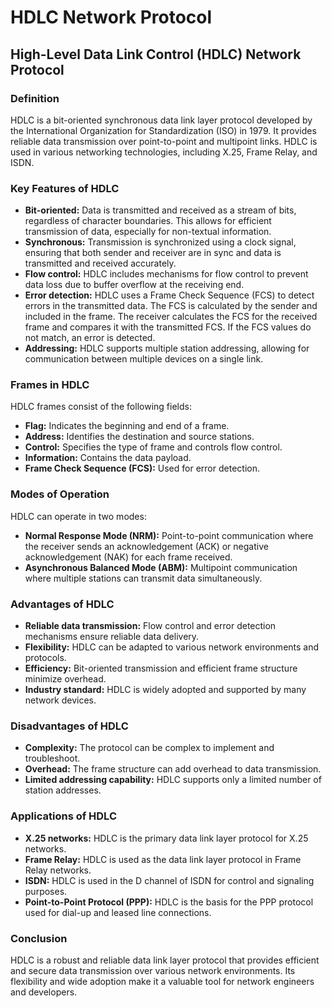 # HDLC Network Protocol

## High-Level Data Link Control (HDLC) Network Protocol

### Definition

HDLC is a bit-oriented synchronous data link layer protocol developed by the International Organization for Standardization (ISO) in 1979. It provides reliable data transmission over point-to-point and multipoint links. HDLC is used in various networking technologies, including X.25, Frame Relay, and ISDN.

### Key Features of HDLC

* **Bit-oriented:** Data is transmitted and received as a stream of bits, regardless of character boundaries. This allows for efficient transmission of data, especially for non-textual information.
* **Synchronous:** Transmission is synchronized using a clock signal, ensuring that both sender and receiver are in sync and data is transmitted and received accurately.
* **Flow control:** HDLC includes mechanisms for flow control to prevent data loss due to buffer overflow at the receiving end.
* **Error detection:** HDLC uses a Frame Check Sequence (FCS) to detect errors in the transmitted data. The FCS is calculated by the sender and included in the frame. The receiver calculates the FCS for the received frame and compares it with the transmitted FCS. If the FCS values do not match, an error is detected.
* **Addressing:** HDLC supports multiple station addressing, allowing for communication between multiple devices on a single link.

### Frames in HDLC

HDLC frames consist of the following fields:

* **Flag:** Indicates the beginning and end of a frame.
* **Address:** Identifies the destination and source stations.
* **Control:** Specifies the type of frame and controls flow control.
* **Information:** Contains the data payload.
* **Frame Check Sequence (FCS):** Used for error detection.

### Modes of Operation

HDLC can operate in two modes:

* **Normal Response Mode (NRM):** Point-to-point communication where the receiver sends an acknowledgement (ACK) or negative acknowledgement (NAK) for each frame received.
* **Asynchronous Balanced Mode (ABM):** Multipoint communication where multiple stations can transmit data simultaneously.

### Advantages of HDLC

* **Reliable data transmission:** Flow control and error detection mechanisms ensure reliable data delivery.
* **Flexibility:** HDLC can be adapted to various network environments and protocols.
* **Efficiency:** Bit-oriented transmission and efficient frame structure minimize overhead.
* **Industry standard:** HDLC is widely adopted and supported by many network devices.

### Disadvantages of HDLC

* **Complexity:** The protocol can be complex to implement and troubleshoot.
* **Overhead:** The frame structure can add overhead to data transmission.
* **Limited addressing capability:** HDLC supports only a limited number of station addresses.

### Applications of HDLC

* **X.25 networks:** HDLC is the primary data link layer protocol for X.25 networks.
* **Frame Relay:** HDLC is used as the data link layer protocol in Frame Relay networks.
* **ISDN:** HDLC is used in the D channel of ISDN for control and signaling purposes.
* **Point-to-Point Protocol (PPP):** HDLC is the basis for the PPP protocol used for dial-up and leased line connections.

### Conclusion

HDLC is a robust and reliable data link layer protocol that provides efficient and secure data transmission over various network environments. Its flexibility and wide adoption make it a valuable tool for network engineers and developers. 

